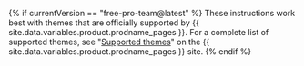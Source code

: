 {% if currentVersion == "free-pro-team@latest" %}
These instructions work best with themes that are officially supported by {{ site.data.variables.product.prodname_pages }}. For a complete list of supported themes, see "[Supported themes](https://pages.github.com/themes/)" on the {{ site.data.variables.product.prodname_pages }} site.
{% endif %}
